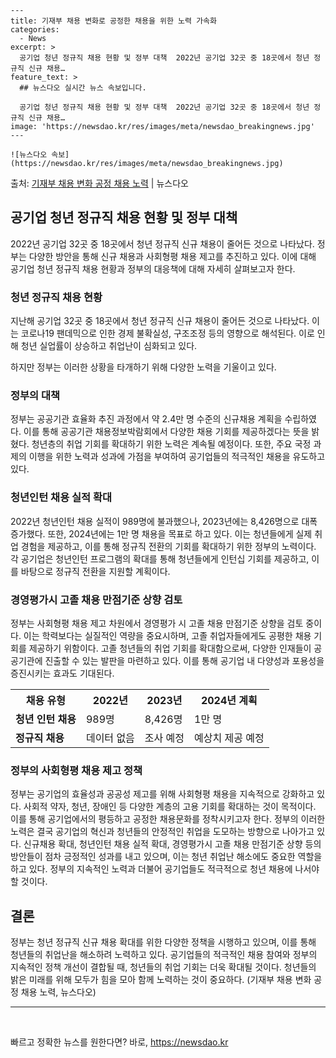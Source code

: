     ---
    title: 기재부 채용 변화로 공정한 채용을 위한 노력 가속화
    categories:
      - News
    excerpt: >
      공기업 청년 정규직 채용 현황 및 정부 대책  2022년 공기업 32곳 중 18곳에서 청년 정규직 신규 채용…
    feature_text: >
      ## 뉴스다오 실시간 뉴스 속보입니다.
    
      공기업 청년 정규직 채용 현황 및 정부 대책  2022년 공기업 32곳 중 18곳에서 청년 정규직 신규 채용…
    image: 'https://newsdao.kr/res/images/meta/newsdao_breakingnews.jpg'
    ---
    
    ![뉴스다오 속보](https://newsdao.kr/res/images/meta/newsdao_breakingnews.jpg)

<p>출처: <a href="https://newsdao.kr/4431" rel="dofollow">기재부 채용 변화 공정 채용 노력</a> | 뉴스다오</p>

<h2 data-ke-size="size26">공기업 청년 정규직 채용 현황 및 정부 대책</h2>

<p data-ke-size="size16">2022년 공기업 32곳 중 18곳에서 청년 정규직 신규 채용이 줄어든 것으로 나타났다. 정부는 다양한 방안을 통해 신규 채용과 사회형평 채용 제고를 추진하고 있다. 이에 대해 공기업 청년 정규직 채용 현황과 정부의 대응책에 대해 자세히 살펴보고자 한다.</p>

<h3 data-ke-size="size24">청년 정규직 채용 현황</h3>

<p data-ke-size="size16">지난해 공기업 32곳 중 18곳에서 청년 정규직 신규 채용이 줄어든 것으로 나타났다. 이는 코로나19 팬데믹으로 인한 경제 불확실성, 구조조정 등의 영향으로 해석된다. 이로 인해 청년 실업률이 상승하고 취업난이 심화되고 있다.</p>

<p data-ke-size="size16">하지만 정부는 이러한 상황을 타개하기 위해 다양한 노력을 기울이고 있다.</p>

<h3 data-ke-size="size24">정부의 대책</h3>

<p data-ke-size="size16">정부는 공공기관 효율화 추진 과정에서 약 2.4만 명 수준의 신규채용 계획을 수립하였다. 이를 통해 공공기관 채용정보박람회에서 다양한 채용 기회를 제공하겠다는 뜻을 밝혔다. 청년층의 취업 기회를 확대하기 위한 노력은 계속될 예정이다. 또한, 주요 국정 과제의 이행을 위한 노력과 성과에 가점을 부여하여 공기업들의 적극적인 채용을 유도하고 있다.</p>

<h3 data-ke-size="size24">청년인턴 채용 실적 확대</h3>

<p data-ke-size="size16">2022년 청년인턴 채용 실적이 989명에 불과했으나, 2023년에는 8,426명으로 대폭 증가했다. 또한, 2024년에는 1만 명 채용을 목표로 하고 있다. 이는 청년들에게 실제 취업 경험을 제공하고, 이를 통해 정규직 전환의 기회를 확대하기 위한 정부의 노력이다. 각 공기업은 청년인턴 프로그램의 확대를 통해 청년들에게 인턴십 기회를 제공하고, 이를 바탕으로 정규직 전환을 지원할 계획이다.</p>

<h3 data-ke-size="size24">경영평가시 고졸 채용 만점기준 상향 검토</h3>

<p data-ke-size="size16">정부는 사회형평 채용 제고 차원에서 경영평가 시 고졸 채용 만점기준 상향을 검토 중이다. 이는 학력보다는 실질적인 역량을 중요시하며, 고졸 취업자들에게도 공평한 채용 기회를 제공하기 위함이다. 고졸 청년들의 취업 기회를 확대함으로써, 다양한 인재들이 공공기관에 진출할 수 있는 발판을 마련하고 있다. 이를 통해 공기업 내 다양성과 포용성을 증진시키는 효과도 기대된다.</p>

<table>
	<tr>
		<th>채용 유형</th>
		<th>2022년</th>
		<th>2023년</th>
		<th>2024년 계획</th>
	</tr>
	<tr>
		<td><b>청년 인턴 채용</b></td>
		<td>989명</td>
		<td>8,426명</td>
		<td>1만 명</td>
	</tr>
	<tr>
		<td><b>정규직 채용</b></td>
		<td>데이터 없음</td>
		<td>조사 예정</td>
		<td>예상치 제공 예정</td>
	</tr>
</table>

<h3 data-ke-size="size24">정부의 사회형평 채용 제고 정책</h3>

<p data-ke-size="size16">정부는 공기업의 효율성과 공공성 제고를 위해 사회형평 채용을 지속적으로 강화하고 있다. 사회적 약자, 청년, 장애인 등 다양한 계층의 고용 기회를 확대하는 것이 목적이다. 이를 통해 공기업에서의 평등하고 공정한 채용문화를 정착시키고자 한다. 정부의 이러한 노력은 결국 공기업의 혁신과 청년들의 안정적인 취업을 도모하는 방향으로 나아가고 있다. 신규채용 확대, 청년인턴 채용 실적 확대, 경영평가시 고졸 채용 만점기준 상향 등의 방안들이 점차 긍정적인 성과를 내고 있으며, 이는 청년 취업난 해소에도 중요한 역할을 하고 있다. 정부의 지속적인 노력과 더불어 공기업들도 적극적으로 청년 채용에 나서야 할 것이다.</p>

<h2 data-ke-size="size26">결론</h2>

<p data-ke-size="size16">정부는 청년 정규직 신규 채용 확대를 위한 다양한 정책을 시행하고 있으며, 이를 통해 청년들의 취업난을 해소하려 노력하고 있다. 공기업들의 적극적인 채용 참여와 정부의 지속적인 정책 개선이 결합될 때, 청년들의 취업 기회는 더욱 확대될 것이다. 청년들의 밝은 미래를 위해 모두가 힘을 모아 함께 노력하는 것이 중요하다. (기재부 채용 변화 공정 채용 노력, 뉴스다오)</p>

<hr>

<p data-ke-size="size16">&nbsp;</p> 

빠르고 정확한 뉴스를 원한다면? 바로, <a href="https://newsdao.kr" rel="dofollow">https://newsdao.kr</a>


    
